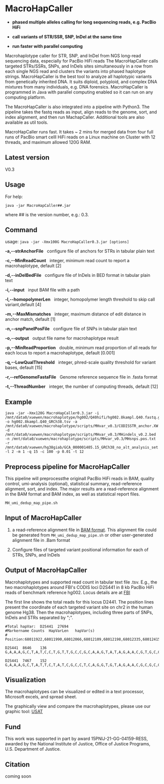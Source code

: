 # MacroHapCaller

* __phased multiple alleles calling for long sequencing reads, e.g. PacBio HiFi__

*  __call variants of STR/SSR, SNP, InDel at the same time__

* __run faster with parallel computing__

Macrohaplotype caller for STR, SNP, and InDel from NGS long-read sequencing data, especially for PacBio HiFi reads
The MacroHapCaller calls targeted STRs/SSRs, SNPs, and InDels sites simultaneously in a row from each single NGS read and clusters the variants into phased haplotype strings. MacroHapCaller is the best tool to analyze all haplotypic variants from genetically inherited DNA. It suits diploid, polyploid, and complex DNA mixtures from many individuals, e.g. DNA forensics. MacroHapCaller is programmed in Java with parallel computing enabled so it can run on any computing platform. 

The MacroHapCaller is also integrated into a pipeline with Python3. The pipeline takes the fastq reads as input, align reads to the genome, sort, and index alignment, and then run MachapCaller. Additional tools are also available as util tools.


MacroHapCaller runs fast. It takes ~ 2 mins for merged data from four full runs of PacBio smart celll HiFi reads on a Linux machine on Cluster with 12 threads, and maximum allowed 120G RAM. 

## Latest version
V0.3

## Usage
For help: 

`java -jar MacroHapCaller##.jar`

where ## is the version number, e.g.: 0.3.

## Command

usage: `java -jar -Xmx100G MacroHapCaller0.3.jar [options]`

 **-a,--strAnchorFile** <arg>  &nbsp; configure file of anchors for STRs in
                                 tabular plain text
 
**-c,--MinReadCount** &nbsp; integer, minimum read count to report a
                                 macrohaplotype, default [2]
 
 **-d,--inDelBedFile** <arg> &nbsp; configure file of InDels in BED format in
                                 tabular plain text
 
 **-i,--input** <arg> &nbsp; input BAM file with a path
 
 **-l,--homopolymerLen** &nbsp; integer, homopolymer length threshold to
                                 skip call variant,default [4]
 
 **-m,--MaxMismatches**  &nbsp; integer, maximum distance of edit
                                 distance in anchor match, default [1]
 
 **-n,--snpPanelPosFile** <arg> &nbsp; configure file of SNPs in tabular plain
                                 text
 
 **-o,--output** <arg> &nbsp; output file name for macrohaplotype
                                 result
 
 **-p,--MinReadProportion** &nbsp; double, minimum read proportion of all
                                 reads for each locus to report a macrohaplotype, default
                                 [0.001]
 
 **-q,--LowQualThreshold** &nbsp; integer, phred-scale quality threshold
                                 for variant bases, default [15]
 
 **-r,--refGenomeFastaFile** <arg> &nbsp; Genome reference sequence file in .fasta
                                 format
 
 **-t,--ThreadNumber** &nbsp; integer, the number of computing threads,
                                 default [12]

 
 ## Example 
 
    java -jar -Xmx120G MacroHapCaller0.3.jar -i /mnt/data0/xuewen/macrohaplotype/hg002/Q40hifi/hg002.8kampl.Q40.fastq.gz_GRCh38.bam -o hg002.8kampl.Q40_GRCh38.tsv -a /mnt/data0/xuewen/macrohaplotype/scripts/MHvar_v0.3/CODISSTR_anchor.XW.config_v0.2.txt -d /mnt/data0/xuewen/macrohaplotype/scripts/MHvar_v0.3/MHindels_v0.2.bed -n /mnt/data0/xuewen/macrohaplotype/scripts/MHvar_v0.3/MHsnps.pos.txt -r /mnt/data0/xuewen/hg38giab/GCA_000001405.15_GRCh38_no_alt_analysis_set.fasta -l 2 -m 1 -q 15 -c 100 -p 0.01 -t 12

## Preprocess pipeline for MacroHapCaller
 This pipeline will preprocessthe originall PacBio HiFi reads in BAM, quality control, umi-analysis (optional), statistical summary, read-reference alignment, sort, and index. The major results are a read-reference alignment in the BAM format and BAM index, as well as statistical report files.
 
 `MH_umi_dedup_map_pipe.sh`
 
 

## Input of MacroHapCaller
 1. a read-reference alignment file in [BAM format](https://en.wikipedia.org/wiki/SAM_(file_format)). This alignment file could be generated from  `MH_umi_dedup_map_pipe.sh` or other user-generated alignment file in .Bam format

 2. Configure files of targeted variant positional information for each of STRs, SNPs, and InDels
 
 ## Output of MacroHapCaller

Macrohaplotypes and supported read count in tabular text file .tsv. 
E.g., the two macrohaplotypes around FBI's CODIS loci D2S441 in 8 kb PacBio HiFi reads of benchmark reference hg002. Locus details are at [FBI](https://www.fbi.gov/how-we-can-help-you/dna-fingerprint-act-of-2005-expungement-policy/codis-and-ndis-fact-sheet)
     
The first line shows the total reads for this locus D2441. The position lines present the coordinate of each targeted variant site on chr2 in the human genome Hg38. Then the macrohaplotypes, including three parts of SNPs, InDels and STRs separated by ";".
     
    #Total hapVar: 	D2S441	27694	
    #Markername	Counts	HapVarLen	hapVar(s)
    #			Position:68011922,68011990,68012066,68012109,68012198,68012335,68012415,68012463,68012596,68012616,68012754,68012776,68012877,68012888,68013086,68013124,68013388,68013405,68013406,68013664,68013692,68013770,68013988,68014065,68014213,68014245,68014581,68014700,68015087,68015100,68015130,68015131,68015330,68015388,68015498,68015787,68015976,68016033,68016045,68016108,68016576,68016583,68017126,68017147,68017242,68017364,68017504,68017573,68017732,68017739,68018169,68018176,68018322,68018330,68012435,68012478,68012608,68012694,68012722,68012762,68012781,68011917
    
    D2S441	8646	136	
    G,A,A,A,G,C,T,A,T,C,C,T,G,T,T,G,C,C,G,C,A,A,G,T,A,T,A,G,A,A,C,G,T,G,C,G,G,G,T,C,C,G,C,G,G,A,A,C,C,C,T,A,A,G;TA,CACATATATA,CA,CA,CACATATATA,CATATATA,ATGT;TCTATCTATCTATCTATCTATCTATCTATCTATCTATCTATCTA

    D2S441	7467	152	
    G,A,A,A,G,C,T,A,T,T,C,T,A,T,C,G,C,C,T,C,A,G,G,T,G,T,A,G,A,A,C,G,C,G,C,G,G,G,T,C,C,G,C,G,A,A,A,C,C,C,T,G,A,G;TAC,C,CA,CA,CACATATATA,CATATAT,T;TCTATCTATCTATCTATCTATCTATCTATCTATCTATCTATCTATCTATTTATCTATCTA
    
   ## Visualization 
   The macrohaplotypes can be visualized or edited in a text processor, Microsoft excels, and spread sheet.
   
   The graphically view and compare the macrohaplotypes, please use our graphic tool: [USAT](https://github.com/XuewenWangUGA/USAT)
   
  ## Fund
  
  This work was supported in part by award 15PNIJ-21-GG-04159-RESS, awarded by the National Institute of Justice, Office of Justice Programs, U.S. Department of Justice.
  
   ## Citation
   coming soon





